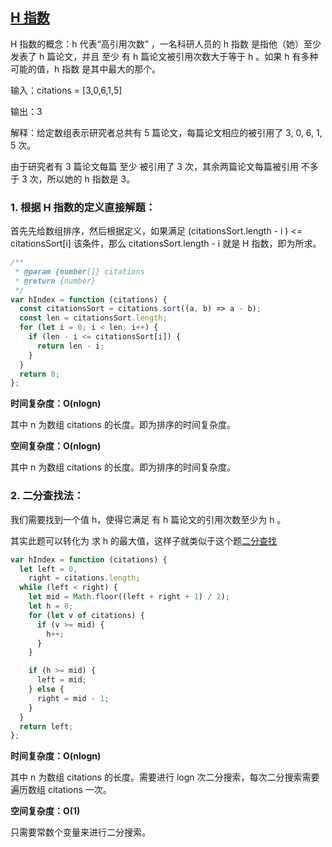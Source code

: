 ## [H 指数](https://leetcode.cn/problems/h-index/description/)

H 指数的概念：h 代表“高引用次数” ，一名科研人员的 h 指数 是指他（她）至少发表了 h 篇论文，并且 至少 有 h 篇论文被引用次数大于等于 h 。如果 h 有多种可能的值，h 指数 是其中最大的那个。

输入：citations = [3,0,6,1,5]

输出：3

解释：给定数组表示研究者总共有 5 篇论文，每篇论文相应的被引用了 3, 0, 6, 1, 5 次。

由于研究者有 3 篇论文每篇 至少 被引用了 3 次，其余两篇论文每篇被引用 不多于 3 次，所以她的 h 指数是 3。

### 1. 根据 H 指数的定义直接解题：

首先先给数组排序，然后根据定义，如果满足 (citationsSort.length - i ) <= citationsSort[i] 该条件，那么 citationsSort.length - i 就是 H 指数，即为所求。

```js
/**
 * @param {number[]} citations
 * @return {number}
 */
var hIndex = function (citations) {
  const citationsSort = citations.sort((a, b) => a - b);
  const len = citationsSort.length;
  for (let i = 0; i < len; i++) {
    if (len - i <= citationsSort[i]) {
      return len - i;
    }
  }
  return 0;
};
```

**时间复杂度：O(nlog⁡n)**

其中 n 为数组 citations 的长度。即为排序的时间复杂度。

**空间复杂度：O(nlog⁡n)**

其中 n 为数组 citations 的长度。即为排序的时间复杂度。

### 2. 二分查找法：

我们需要找到一个值 h，使得它满足 有 h 篇论文的引用次数至少为 h 。

其实此题可以转化为 求 h 的最大值，这样子就类似于这个题[二分查找](https://leetcode.cn/problems/binary-search/description/)

```js
var hIndex = function (citations) {
  let left = 0,
    right = citations.length;
  while (left < right) {
    let mid = Math.floor((left + right + 1) / 2);
    let h = 0;
    for (let v of citations) {
      if (v >= mid) {
        h++;
      }
    }

    if (h >= mid) {
      left = mid;
    } else {
      right = mid - 1;
    }
  }
  return left;
};
```

**时间复杂度：O(nlogn)**

其中 n 为数组 citations 的长度。需要进行 logn 次二分搜索，每次二分搜索需要遍历数组 citations 一次。

**空间复杂度：O(1)**

只需要常数个变量来进行二分搜索。
